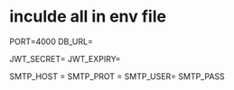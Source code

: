 # inculde all in env file #

PORT=4000
DB_URL= 

JWT_SECRET=
JWT_EXPIRY=

SMTP_HOST =
SMTP_PROT =
SMTP_USER=
SMTP_PASS
